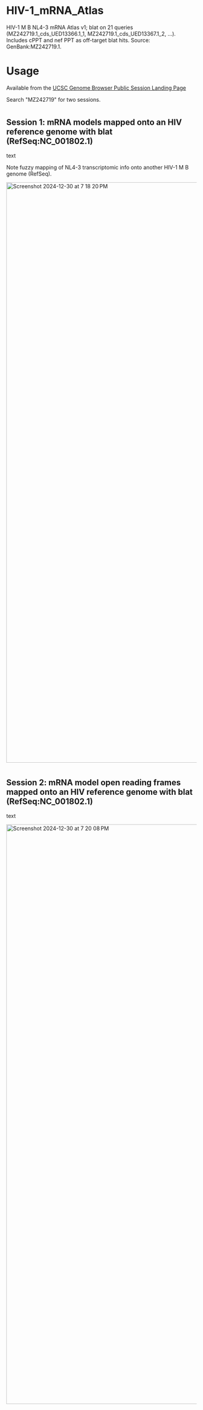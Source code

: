 # HIV-1_mRNA_Atlas

HIV-1 M B NL4-3 mRNA Atlas v1; blat on 21 queries (MZ242719.1_cds_UED13366.1_1, MZ242719.1_cds_UED13367.1_2, ...). Includes cPPT and nef PPT as off-target blat hits. Source: GenBank:MZ242719.1.

# Usage

Available from the [UCSC Genome Browser Public Session Landing Page](https://genome.ucsc.edu/cgi-bin/hgPublicSessions?hgsid=2408999235_6Poc6QfCmUcyIc8M7V7iJCFDMI2v) 

Search "MZ242719" for two sessions.
#
## Session 1: mRNA models mapped onto an HIV reference genome with blat (RefSeq:NC_001802.1)

text

Note fuzzy mapping of NL4-3 transcriptomic info onto another HIV-1 M B genome (RefSeq).

<img width="1534" alt="Screenshot 2024-12-30 at 7 18 20 PM" src="https://github.com/user-attachments/assets/595354b3-53b2-45fb-a80c-73c4f52eadfe" />

#
## Session 2: mRNA model open reading frames mapped onto an HIV reference genome with blat (RefSeq:NC_001802.1)

text

<img width="1532" alt="Screenshot 2024-12-30 at 7 20 08 PM" src="https://github.com/user-attachments/assets/52c33b13-5aae-4630-b8f0-699ee97dab85" />


